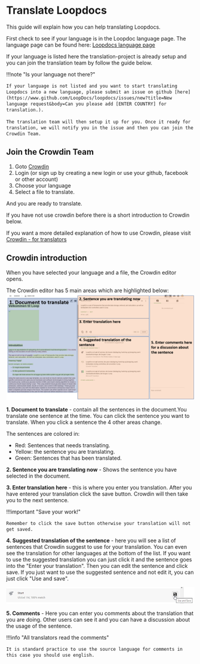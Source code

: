 # Translate Loopdocs

This guide will explain how you can help translating Loopdocs.

First check to see if your language is in the Loopdoc language page. The language page can be found here: [Loopdocs language page](https://loopdocs.github.io/loopdocs/ )

If your language is listed here the translation-project is already setup and you can join the translation team by follow the guide below.

!!!note "Is your language not there?"

    If your language is not listed and you want to start translating Loopdocs into a new language, please submit an issue on github [here](https://www.github.com/LoopDocs/loopdocs/issues/new?title=New language request&body=Can you please add [ENTER COUNTRY] for translation.).

    The translation team will then setup it up for you. Once it ready for translation, we will notify you in the issue and then you can join the Crowdin Team.

## Join the Crowdin Team

1. Goto [Crowdin](https://crowdin.com/project/loopdoctranslation)
2. Login (or sign up by creating a new login or use your github, facebook or other account)
3. Choose your language
4. Select a file to translate.

And you are ready to translate.

If you have not use crowdin before there is a short introduction to Crowdin below.

If you want a more detailed explanation of how to use Crowdin, please visit [Crowdin - for translators](https://support.crowdin.com/online-editor/)

## Crowdin introduction

When you have selected your language and a file, the Crowdin editor opens.

The Crowdin editor has 5 main areas which are highlighted below:
![Crowdin areas](images/crowdinareas.png)

**1. Document to translate** - contain all the sentences in the document.You translate one sentence at the time. You can click the sentence you want to translate. When you click a sentence the 4 other areas change.

The sentences are colored in:

- Red: Sentences that needs translating.
- Yellow: the sentence you are translating.
- Green: Sentences that has been translated.

**2. Sentence you are translating now** - Shows the sentence you have selected in the document.

**3. Enter translation here** - this is where you enter you translation. After you have entered your translation click the save button. Crowdin will then take you to the next sentence.

!!!important "Save your work!"

    Remember to click the save button otherwise your translation will not get saved.

**4. Suggested translation of the sentence** - here you will see a list of sentences that Crowdin suggest to use for your translation. You can even see the translation for other languages at the bottom of the list. If you want to use the suggested translation you can just click it and the sentence goes into the "Enter your translation". Then you can edit the sentence and click save. If you just want to use the suggested sentence and not edit it, you can just click "Use and save".

![Suggestion](images/suggestion.png)

**5. Comments** - Here you can enter you comments about the translation that you are doing. Other users can see it and you can have a discussion about the usage of the sentence.

!!!info "All translators read the comments"

    It is standard practice to use the source language for comments in this case you should use english.
